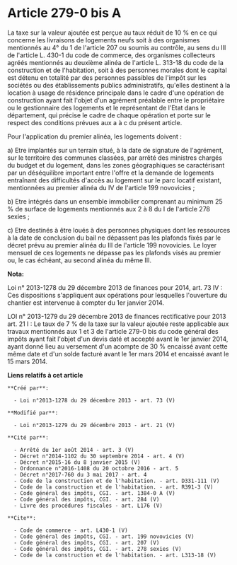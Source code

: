 # Article 279-0 bis A

La taxe sur la valeur ajoutée est perçue au taux réduit de 10 % en ce qui concerne les livraisons de logements neufs soit à
des organismes mentionnés au 4° du 1 de l'article 207 ou soumis au contrôle, au sens du III de l'article L. 430-1 du code de
commerce, des organismes collecteurs agréés mentionnés au deuxième alinéa de l'article L. 313-18 du code de la construction
et de l'habitation, soit à des personnes morales dont le capital est détenu en totalité par des personnes passibles de
l'impôt sur les sociétés ou des établissements publics administratifs, qu'elles destinent à la location à usage de résidence
principale dans le cadre d'une opération de construction ayant fait l'objet d'un agrément préalable entre le propriétaire ou
le gestionnaire des logements et le représentant de l'Etat dans le département, qui précise le cadre de chaque opération et
porte sur le respect des conditions prévues aux a à c du présent article. 

Pour l'application du premier alinéa, les logements doivent : 

a) Etre implantés sur un terrain situé, à la date de signature de l'agrément, sur le territoire des communes classées, par
arrêté des ministres chargés du budget et du logement, dans les zones géographiques se caractérisant par un déséquilibre
important entre l'offre et la demande de logements entraînant des difficultés d'accès au logement sur le parc locatif
existant, mentionnées au premier alinéa du IV de l'article 199 novovicies ; 

b) Etre intégrés dans un ensemble immobilier comprenant au minimum 25 % de surface de logements mentionnés aux 2 à 8 du I de
l'article 278 sexies ; 

c) Etre destinés à être loués à des personnes physiques dont les ressources à la date de conclusion du bail ne dépassent pas
les plafonds fixés par le décret prévu au premier alinéa du III de l'article 199 novovicies. Le loyer mensuel de ces
logements ne dépasse pas les plafonds visés au premier ou, le cas échéant, au second alinéa du même III.

**Nota:**

Loi n° 2013-1278 du 29 décembre 2013 de finances pour 2014, art. 73 IV : Ces dispositions s'appliquent aux opérations pour
lesquelles l'ouverture du chantier est intervenue à compter du 1er janvier 2014.

LOI n° 2013-1279 du 29 décembre 2013 de finances rectificative pour 2013 art. 21 I : Le taux de 7 % de la taxe sur la valeur
ajoutée reste applicable aux travaux mentionnés aux 1 et 3 de l'article 279-0 bis du code général des impôts ayant fait
l'objet d'un devis daté et accepté avant le 1er janvier 2014, ayant donné lieu au versement d'un acompte de 30 % encaissé
avant cette même date et d'un solde facturé avant le 1er mars 2014 et encaissé avant le 15 mars 2014.

**Liens relatifs à cet article**

	**Créé par**:

	  - Loi n°2013-1278 du 29 décembre 2013 - art. 73 (V)

	**Modifié par**:

	  - Loi n°2013-1279 du 29 décembre 2013 - art. 21 (V)

	**Cité par**:

	  - Arrêté du 1er août 2014 - art. 3 (V)
	  - Décret n°2014-1102 du 30 septembre 2014 - art. 4 (V)
	  - Décret n°2015-16 du 8 janvier 2015 (V)
	  - Ordonnance n°2016-1408 du 20 octobre 2016 - art. 5
	  - Décret n°2017-760 du 3 mai 2017 - art. 4
	  - Code de la construction et de l'habitation. - art. D331-111 (V)
	  - Code de la construction et de l'habitation. - art. R391-3 (V)
	  - Code général des impôts, CGI. - art. 1384-0 A (V)
	  - Code général des impôts, CGI. - art. 284 (V)
	  - Livre des procédures fiscales - art. L176 (V)

	**Cite**:

	  - Code de commerce - art. L430-1 (V)
	  - Code général des impôts, CGI. - art. 199 novovicies (V)
	  - Code général des impôts, CGI. - art. 207 (V)
	  - Code général des impôts, CGI. - art. 278 sexies (V)
	  - Code de la construction et de l'habitation. - art. L313-18 (V)
